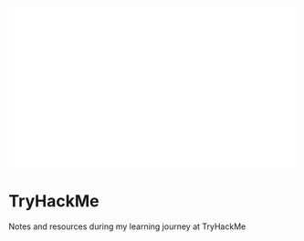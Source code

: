 ![TryHackME](https://github.com/AliElbassuony/TryHackMe/blob/main/images/tryhackme.png)

# TryHackMe
Notes and resources during my learning journey at TryHackMe
